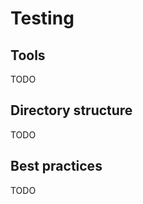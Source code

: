 <h1 class="page-header">Testing</h1>

## Tools

TODO

## Directory structure

TODO

## Best practices

TODO